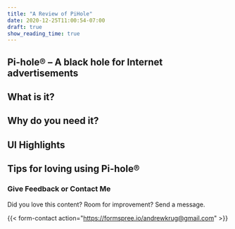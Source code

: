 ```yaml
---
title: "A Review of PiHole"
date: 2020-12-25T11:00:54-07:00
draft: true
show_reading_time: true
---
```


## Pi-hole® – A black hole for Internet advertisements

## What is it?

## Why do you need it?

## UI Highlights

## Tips for loving using Pi-hole®

### Give Feedback or Contact Me

Did you love this content?  Room for improvement?  Send a message.

{{< form-contact action="https://formspree.io/andrewkrug@gmail.com" >}}